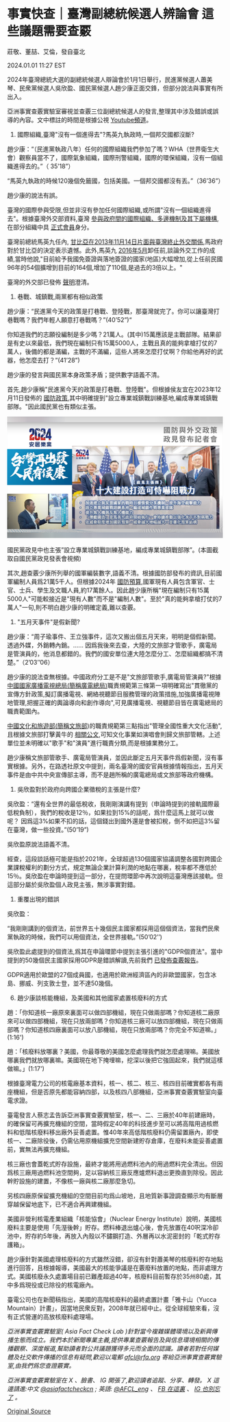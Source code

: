 # 事實快查｜臺灣副總統候選人辨論會 這些議題需要查覈

莊敬、董喆、艾倫，發自臺北

2024.01.01 11:27 EST

2024年臺灣總統大選的副總統候選人辯論會於1月1日舉行，民進黨候選人蕭美琴、民衆黨候選人吳欣盈、國民黨候選人趙少康正面交鋒，但部分說法與事實有所出入。

亞洲事實查覈實驗室審視並查覈三位副總統候選人的發言,整理其中涉及錯誤或誤導的內容。文中標註的時間是根據公視 [Youtube頻道](https://www.youtube.com/watch?v=hCL5lyMVFJ8)。

1. 國際組織,臺灣"沒有一個進得去"?馬英九執政時,一個邦交國都沒斷?

趙少康：“（民進黨執政八年）任何的國際組織我們參加了嗎？WHA（世界衛生大會）觀察員當不了，國際氣象組織，國際刑警組織，國際的環保組織，沒有一個組織進得去的。”（ 35’18”）

“馬英九執政的時候120幾個免籤國，包括美國。一個邦交國都沒有丟。”（36’36”）

趙少康的說法有誤。

臺灣的國際參與受限,但並非沒有參加任何國際組織,或所謂"沒有一個組織進得去"。根據臺灣外交部資料,臺灣 [參與政府間的國際組織、多邊機制及其下屬機構](https://subsite.mofa.gov.tw/igo/cp.aspx?n=5955),在部分組織中具 [正式會員](https://subsite.mofa.gov.tw/igo/News.aspx?n=5956&sms=1615)身分。

臺灣前總統馬英九任內, [甘比亞在2013年11月14日片面與臺灣終止外交關係](https://www.mofa.gov.tw/News_Content.aspx?n=95&s=66918),馬政府對於甘比亞的決定表示遺憾。此外,馬英九 [2016年5月](https://www.president.gov.tw/NEWS/20404)卸任前,談論外交工作的成績,當時他說,"目前給予我國免簽證與落地簽證的國家(地區)大幅增加,從上任前民國96年的54個擴增到目前的164個,增加了110個,是過去的3倍以上。"

臺灣的外交部已發佈 [聲明](https://www.mofa.gov.tw/News_Content.aspx?n=97&s=116269)澄清。

1. 巷戰、城鎮戰,兩黨都有相似政策

趙少康：“民進黨今天的政策是打巷戰、登陸戰，那臺灣就完了。你可以讓臺灣打巷戰嗎？我們年輕人願意打巷戰嗎？”(40’52”)“

你知道我們的志願役編制是多少嗎？21萬人。(其中)15萬應該是主戰部隊。結果卻是有史以來最低，我們現在編制只有15萬5000人，主戰且真的能夠拿槍打仗的7萬人，後備的都是滿編，主戰的不滿編，這些人將來怎麼打仗啊？你給他再好的武器，他怎麼去打？”(41’28”)

趙少康的發言與國民黨本身政策矛盾；提供數字語義不清。

首先,趙少康稱"民進黨今天的政策是打巷戰、登陸戰"。但根據侯友宜在2023年12月11日發佈的 [國防政策](https://www.youtube.com/watch?v=eXRnmoczjK0),其中明確提到"設立專業城鎮戰訓練基地,編成專業城鎮戰部隊。"因此國民黨也有類似主張。

![國民黨政見中也主張”設立專業城鎮戰訓練基地，編成專業城鎮戰部隊”。(本圖截取自國民黨政見發表會視頻)](images/PU2WGVCVRVRLK7WWLGT5XP4PLA.png)

國民黨政見中也主張”設立專業城鎮戰訓練基地，編成專業城鎮戰部隊”。(本圖截取自國民黨政見發表會視頻)

其次,趙查覈少康所列舉的國軍編裝數字,語義不清。根據國防部發布的資訊,目前國軍編制人員爲21萬5千人。但根據2024年 [國防預算](https://www.mnd.gov.tw/Publish.aspx?p=75692&title=%E5%9C%8B%E9%98%B2%E6%B6%88%E6%81%AF&SelectStyle=%E6%96%B0%E8%81%9E%E7%A8%BF),國軍現有人員包含軍官、士官、士兵、學生及文職人員,約17萬餘人。因此趙少康所稱"現在編制只有15萬5000人"可能較接近是"現有人數"而不是"編制人數"。至於"真的能夠拿槍打仗的7萬人"一句,則不明白趙少康的明確定義,難以查覈。

1. "五月天事件"是假新聞?

趙少康：“周子瑜事件、王立強事件，這次又搬出個五月天來，明明是個假新聞。透過外媒，外銷轉內銷。...... 因爲我後來去查，大陸的文旅部才管歌手，廣電局是管演員的，他消息都錯的。我們的國安單位連大陸怎麼分工、怎麼組織都搞不清楚。”（2’03’’06）

趙少康的說法查無根據。中國政府分工是不是"文旅部管歌手,廣電局管演員?"根據 [中國國家廣播電視總局(簡稱廣電總局)](https://www.nrta.gov.cn/col/col2013/index.html)職責規範第三條第一項明確寫出"貫徹黨的宣傳方針政策,擬訂廣播電視、網絡視聽節目服務管理的政策措施,加強廣播電視陣地管理,把握正確的輿論導向和創作導向",可見廣播電視、視聽節目皆在廣電總局的職責範圍內。

[中國文化和旅遊部(簡稱文旅部](https://www.mct.gov.cn/gywhb/zyzz/201705/t20170502_493564.htm))的職責規範第三點指出"管理全國性重大文化活動",且根據文旅部打擊黃牛的 [相關公文](https://zwgk.mct.gov.cn/zfxxgkml/scgl/202309/t20230912_947197.html),可知文化事業如演唱會則歸文旅部管轄。上述單位並未明確以"歌手"和"演員"進行職責分類,而是根據業務分工。

趙少康稱文旅部管歌手、廣電局管演員，並因此斷定五月天事件爲假新聞，沒有事實根據。另外，在路透社原文中提到，兩名臺灣的國安官員根據情報指出，五月天事件是由中共中央宣傳部主導，而不是趙所稱的廣電總局或文旅部等政府機構。

1. 吳欣盈對於政府向跨國企業徵稅的主張是什麼?

吳欣盈：“還有全世界的最低稅收，我剛剛演講有提到（申論時提到的接軌國際最低稅負制），我們的稅收是12％，如果拉到15%的話呢，爲什麼這馬上就可以做呢？ 因爲這3%如果不扣的話，這個錢出到國外還是會被扣稅，倒不如把這3%留在臺灣，做一些投資。”(50’19”)

吳欣盈原說法語義不清。

經查，這段談話極可能是指於2021年，全球超過130個國家協議調整各國對跨國企業課稅權利的劃分方式，規定無論企業計算利潤的地點在哪裏，稅率都不應低於15％。吳欣盈在申論時提到這一部分，在提問環節中再次說明這臺灣應該接軌。但這部分屬於吳欣盈個人政見主張，無涉事實對錯。

1. 重覆出現的錯誤

吳欣盈：

“我剛剛講到的個資法，前世界五十幾個民主國家都採用這個個資法，當我們民衆黨執政的時候，我們可以用個資法，全世界接軌。”(50’02’’)

吳欣盈此處提到的個資法,爲其在申論環節中提到主張引進的"GDPR個資法"。當中提到的50幾個民主國家採用GDPR是錯誤解讀,先前我們 [已發佈查覈報告](https://www.rfa.org/cantonese/news/factcheck/tw-12222023173906.html)。

GDPR適用於歐盟的27個成員國，也適用於歐洲經濟區內的非歐盟國家，包含冰島、挪威、列支敦士登，並不達50幾個。

6. 趙少康談核能機組，及美國和其他國家處置核廢料的方式

趙：「你知道核一廠原來裏面可以做四部機組，現在只做兩部嗎？你知道核二廠原來可以做四部機組，現在只放兩部嗎？你知道核三廠可以放四部機組，現在只做兩部嗎？你知道核四廠裏面可以放八部機組，現在只放兩部嗎？你完全不知道嘛。」(1:16')

趙：「核廢料放哪裏？美國，你最尊敬的美國怎麼處理我們就怎麼處理嘛。美國放哪裏我們就放哪裏嘛。美國現在地下掩埋嘛，挖深以後把它強固起來，我們就這樣做嘛。」(1:17')

根據臺灣電力公司的核電廠基本資料，核一、核二、核三、核四目前確實都各有兩座機組，但是否原先都能容納四部，以及核四八部機組，亞洲事實查覈實驗室向臺電求證。

臺電發言人蔡志孟告訴亞洲事實查覈實驗室，核一、二、三廠於40年前建廠時，的確保留可再擴充機組的空間，當時假定40年的科技進步至可以將高階用過核燃料和低階核廢料移出廠外妥善處置。惟40年來高低階核廢料仍需留置廠內，即使核一、二廠除役後，仍需佔用原機組擴充空間新建貯存倉庫，在廢料未能妥善處置前，實無法再擴充機組。

核三廠也會蓋乾式貯存設施，最終才能將用過燃料池內的用過燃料完全清出。但因爲核三廠用過燃料池空間夠，足以容納核三廠反應爐燃料退出更換直到除役。因此幹貯設施的建置，不像核一廠與核二廠那麼急切。

另核四廠原保留擴充機組的空間目前均爲山坡地，且地質新事證調查顯示均有斷層穿越保留地底下，已不適合再興建機組。

美國非營利核電產業組織「核能協會」（Nuclear Energy Institute）說明，美國核廢料主要是使用「先溼後幹」貯存。燃料棒退出爐心後，會先放置在40呎深冷卻池中，貯存約5年後，再放入內殼以不鏽鋼打造、外層再以水泥密封的「乾式貯存護箱」。

趙少康針對美國處理核廢料的方式雖然沒錯，卻沒有針對蕭美琴的核廢料貯存地點進行回答，且根據報導，美國最大的核能爭議是在覈廢料放置的地點，而非處理方式。美國核廢永久處置場目前已難產超過40年，核廢料目前暫存於35州80處，其中多爲現役或已除役的核電廠內。

臺電公司也在新聞稿指出，美國的高階核廢料的最終處置計畫「雅卡山（Yucca Mountain）計畫」，因當地民衆反對，2008年就已經中止。從全球經驗來看，沒有正式營運的高放核廢料處理場。

*亞洲事實查覈實驗室(* *Asia Fact Check Lab* *)針對當今複雜媒體環境以及新興傳播生態而成立。我們本於新聞專業主義,提供專業查覈報告及與信息環境相關的傳播觀察、深度報道,幫助讀者對公共議題獲得多元而全面的認識。讀者若對任何媒體及社交軟件傳播的信息有疑問,歡迎以電郵* *afcl@rfa.org* *寄給亞洲事實查覈實驗室,由我們爲您查證覈實。*

*亞洲事實查覈實驗室在* *X* *、臉書、* *IG* *開張了,歡迎讀者追蹤、分享、轉發。* *X* *這邊請進:中文*  [*@asiafactcheckcn*](https://twitter.com/asiafactcheckcn)  *;* *英語:*  [*@AFCL\_eng*](https://twitter.com/AFCL_eng)  *、*  [*FB* *在這裏*](https://www.facebook.com/asiafactchecklabcn)  *、*  [*IG* *也別忘了*](https://www.instagram.com/asiafactchecklab/)  *。*



[Original Source](https://www.rfa.org/mandarin/shishi-hecha/hc-01012024112152.html)